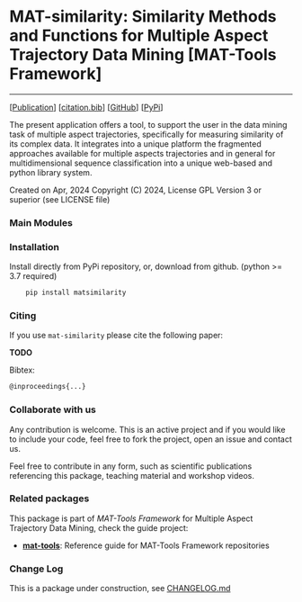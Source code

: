 # MAT-similarity: Similarity Methods and Functions for Multiple Aspect Trajectory Data Mining \[MAT-Tools Framework\]
---

\[[Publication](#)\] \[[citation.bib](citation.bib)\] \[[GitHub](https://github.com/mat-analysis/mat-similarity)\] \[[PyPi](https://pypi.org/project/mat-similarity/)\]


The present application offers a tool, to support the user in the data mining task of multiple aspect trajectories, specifically for measuring similarity of its complex data. It integrates into a unique platform the fragmented approaches available for multiple aspects trajectories and in general for multidimensional sequence classification into a unique web-based and python library system. 

Created on Apr, 2024
Copyright (C) 2024, License GPL Version 3 or superior (see LICENSE file)

### Main Modules



### Installation

Install directly from PyPi repository, or, download from github. (python >= 3.7 required)

```bash
    pip install matsimilarity
```

### Citing

If you use `mat-similarity` please cite the following paper:

**TODO**

Bibtex:
```bash
@inproceedings{...}
```

### Collaborate with us

Any contribution is welcome. This is an active project and if you would like to include your code, feel free to fork the project, open an issue and contact us.

Feel free to contribute in any form, such as scientific publications referencing this package, teaching material and workshop videos.

### Related packages

This package is part of _MAT-Tools Framework_ for Multiple Aspect Trajectory Data Mining, check the guide project:

- **[mat-tools](https://github.com/mat-analysis/mat-tools)**: Reference guide for MAT-Tools Framework repositories

### Change Log

This is a package under construction, see [CHANGELOG.md](./CHANGELOG.md)
